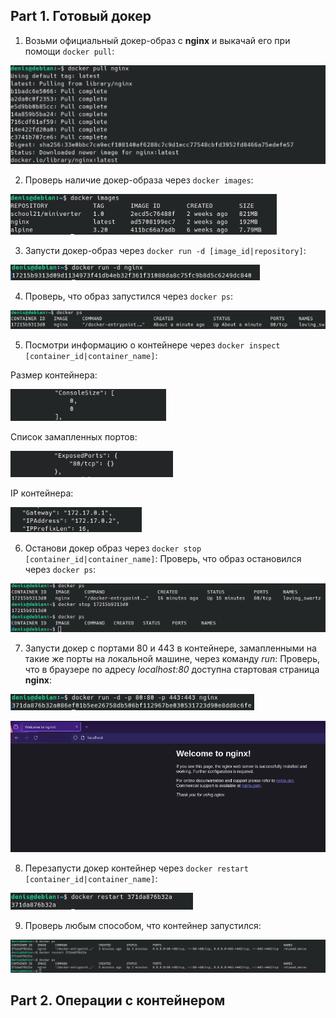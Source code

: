## Part 1. Готовый докер

1) Возьми официальный докер-образ с **nginx** и выкачай его при помощи `docker pull`:

![part1](screen/screen.png)

2) Проверь наличие докер-образа через `docker images`:

![part1](screen/screen1.png)

3) Запусти докер-образ через `docker run -d [image_id|repository]`:

![part1](screen/screen2.png)

4) Проверь, что образ запустился через `docker ps`:

![part1](screen/screen3.png)

5) Посмотри информацию о контейнере через `docker inspect [container_id|container_name]`:

Размер контейнера:

![part1](screen/screen4.png)

Список замапленных портов:

![part1](screen/screen5.png)

IP контейнера:

![part1](screen/screen6.png)

6) Останови докер образ через `docker stop [container_id|container_name]`:
   Проверь, что образ остановился через `docker ps`:

![part1](screen/screen7.png)

7) Запусти докер с портами 80 и 443 в контейнере, замапленными на такие же порты на локальной машине, через команду *run*:
   Проверь, что в браузере по адресу *localhost:80* доступна стартовая страница **nginx**:

![part1](screen/screen8.png)

![part1](screen/screen12.png)

8) Перезапусти докер контейнер через `docker restart [container_id|container_name]`:

![part1](screen/screen10.png)

9) Проверь любым способом, что контейнер запустился:

![part1](screen/screen11.png)

## Part 2. Операции с контейнером
